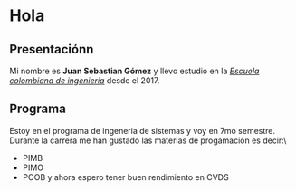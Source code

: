 # Hola 
   ## Presentaciónn
Mi nombre es **Juan Sebastian Gómez** y llevo estudio en la [*Escuela colombiana de ingenieria*][1] desde el 2017.
   ## Programa
Estoy en el programa de ingeneria de sistemas y voy en 7mo semestre. Durante la carrera me han gustado las materias de progamación es decir:\
+ PIMB
+ PIMO
+ POOB
y ahora espero tener buen rendimiento en CVDS
   

[1]:https://www.escuelaing.edu.co/es/
